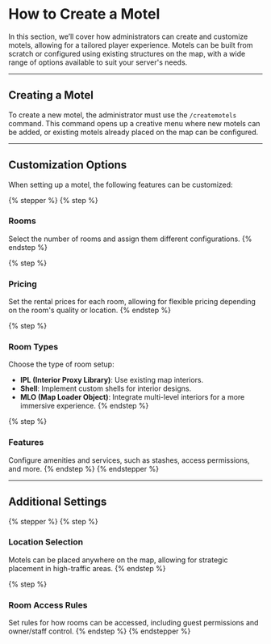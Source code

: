 # How to Create a Motel

In this section, we’ll cover how administrators can create and customize motels, allowing for a tailored player experience. Motels can be built from scratch or configured using existing structures on the map, with a wide range of options available to suit your server's needs.

***

## Creating a Motel <a href="#creating-a-motel" id="creating-a-motel"></a>

To create a new motel, the administrator must use the `/createmotels` command. This command opens up a creative menu where new motels can be added, or existing motels already placed on the map can be configured.

***

## **Customization Options** <a href="#customization-options" id="customization-options"></a>

When setting up a motel, the following features can be customized:

{% stepper %}
{% step %}
### **Rooms**

Select the number of rooms and assign them different configurations.
{% endstep %}

{% step %}
### **Pricing**

Set the rental prices for each room, allowing for flexible pricing depending on the room's quality or location.
{% endstep %}

{% step %}
### **Room Types**

Choose the type of room setup:

* **IPL (Interior Proxy Library)**: Use existing map interiors.
* **Shell**: Implement custom shells for interior designs.
* **MLO (Map Loader Object)**: Integrate multi-level interiors for a more immersive experience.
{% endstep %}

{% step %}
### **Features**

Configure amenities and services, such as stashes, access permissions, and more.
{% endstep %}
{% endstepper %}

***

## **Additional Settings** <a href="#additional-settings" id="additional-settings"></a>

{% stepper %}
{% step %}
### **Location Selection**

Motels can be placed anywhere on the map, allowing for strategic placement in high-traffic areas.
{% endstep %}

{% step %}
### **Room Access Rules**

Set rules for how rooms can be accessed, including guest permissions and owner/staff control.
{% endstep %}
{% endstepper %}
